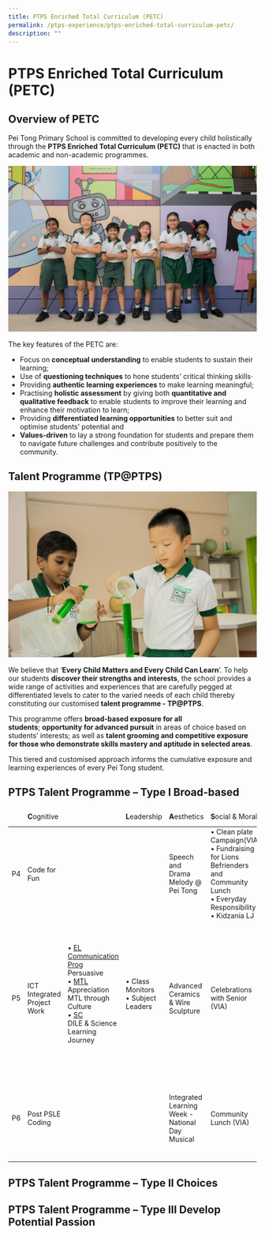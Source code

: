 ```yaml
---
title: PTPS Enriched Total Curriculum (PETC)
permalink: /ptps-experience/ptps-enriched-total-curriculum-petc/
description: ""
---
```

# PTPS Enriched Total Curriculum (PETC)

## Overview of PETC


Pei Tong Primary School is committed to developing every child holistically through the **PTPS Enriched Total Curriculum (PETC)** that is enacted in both academic and non-academic programmes.

![](/images/PTPS%20Experience/Peitong-StagedShots-152.jpg)

The key features of the PETC are:

*   Focus on **conceptual understanding** to enable students to sustain their learning;
*   Use of **questioning techniques** to hone students’ critical thinking skills·
*   Providing **authentic learning experiences** to make learning meaningful;
*   Practising **holistic assessment** by giving both **quantitative and qualitative feedback** to enable students to improve their learning and enhance their motivation to learn;
*   Providing **differentiated learning opportunities** to better suit and optimise students’ potential and
*   **Values-driven** to lay a strong foundation for students and prepare them to navigate future challenges and contribute positively to the community.


## Talent Programme (TP@PTPS)

![](/images/PTPS%20Experience/Peitong-StagedShots-164.jpg)


We believe that ‘**Every Child Matters and Every Child Can Learn**’. To help our students **discover their strengths and interests**, the school provides a wide range of activities and experiences that are carefully pegged at differentiated levels to cater to the varied needs of each child thereby constituting our customised **talent programme - TP@PTPS**.

  

This programme offers **broad-based exposure for all students**; **opportunity for advanced pursuit** in areas of choice based on students’ interests; as well as **talent grooming and competitive exposure for those who demonstrate skills mastery and aptitude in selected areas**.

  

This tiered and customised approach informs the cumulative exposure and learning experiences of every Pei Tong student.

## PTPS Talent Programme – Type I Broad-based


<table>
<thead>
  <tr>
    <td></td>
    <td><b>C</b>ognitive</td>
    <td></td>
    <td><b>L</b>eadership</td>
    <td><b>A</b>esthetics</td>
    <td><b>S</b>ocial &amp; Moral</td>
    <td></td>
    <td><b>P</b>hysical Fitness</td>
  </tr>
</thead>
<tbody>
  <tr>
    <td>P4</td>
    <td>Code for Fun</td>
		<td rowspan="3">• <u>EL Communication Prog</u><br> Persuasive<br>• <u>MTL</u><br> Appreciation MTL through Culture<br>• <u>SC</u><br>DILE &amp; Science Learning Journey</td>
    <td rowspan="3">•    Class Monitors<br>•    Subject Leaders</td>
    <td>Speech and Drama  Melody @ Pei Tong</td>
    <td>•  Clean plate Campaign(VIA)<br>•  Fundraising for Lions Befrienders and Community Lunch<br>•  Everyday Responsibility<br>•  Kidzania LJ</td>
    <td rowspan="3">•    Panning for Gold<br>•    Welcome Back Programme<br>•    Road Safety</td>
    <td>•  ACES<br>(Achieving Character Excellence through Sports)<br>ü I Am Possible<br>•  Sports Carnival</td>
  </tr>
  <tr>
    <td>P5</td>
    <td> ICT Integrated Project Work</td>
    <td>Advanced Ceramics &amp; Wire Sculpture</td>
    <td>Celebrations with Senior (VIA)</td>
    <td>•  P5 Camp<br>•  P5 HPB Blood Pressure Awareness Programme<br>•  ACES<br>(Achieving Character Excellence through Sports)<br>ü I Am Possible<br>ü P5 orienteering<br>•  Sports Carnival</td>
  </tr>
  <tr>
    <td>P6</td>
    <td>Post PSLE Coding</td>
    <td>Integrated Learning Week - National Day Musical</td>
    <td>Community Lunch (VIA)</td>
    <td>•   ACES<br>(Achieving Character Excellence through Sports)<br>ü I Am Possible<br>•   Sports Carnival</td>
  </tr>
</tbody>
</table>


## PTPS Talent Programme – Type II Choices


</table>

## PTPS Talent Programme – Type III Develop Potential Passion

